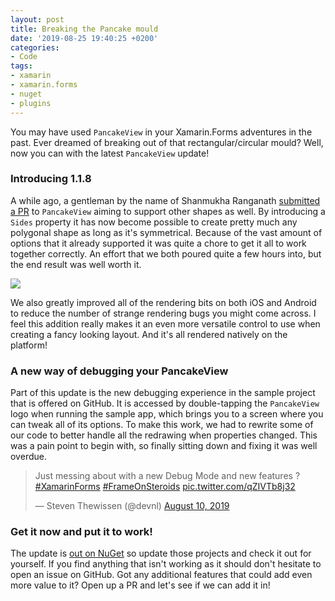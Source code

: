 ```yaml
---
layout: post
title: Breaking the Pancake mould
date: '2019-08-25 19:40:25 +0200'
categories:
- Code
tags:
- xamarin
- xamarin.forms
- nuget
- plugins
---
```


You may have used `PancakeView` in your Xamarin.Forms adventures in the past. Ever dreamed of breaking out of that rectangular/circular mould? Well, now you can with the latest `PancakeView` update!

 

### Introducing 1.1.8

A while ago, a gentleman by the name of Shanmukha Ranganath [submitted a PR](https://github.com/sthewissen/Xamarin.Forms.PancakeView/pull/32) to `PancakeView` aiming to support other shapes as well. By introducing a `Sides` property it has now become possible to create pretty much any polygonal shape as long as it's symmetrical. Because of the vast amount of options that it already supported it was quite a chore to get it all to work together correctly. An effort that we both poured quite a few hours into, but the end result was well worth it.

![](https://github.com/sthewissen/Xamarin.Forms.PancakeView/raw/master/images/pancake.gif)

We also greatly improved all of the rendering bits on both iOS and Android to reduce the number of strange rendering bugs you might come across. I feel this addition really makes it an even more versatile control to use when creating a fancy looking layout. And it's all rendered natively on the platform!

### A new way of debugging your PancakeView

Part of this update is the new debugging experience in the sample project that is offered on GitHub. It is accessed by double-tapping the `PancakeView` logo when running the sample app, which brings you to a screen where you can tweak all of its options. To make this work, we had to rewrite some of our code to better handle all the redrawing when properties changed. This was a pain point to begin with, so finally sitting down and fixing it was well overdue.


> Just messing about with a new Debug Mode and new features ? [#XamarinForms](https://twitter.com/hashtag/XamarinForms?src=hash&ref_src=twsrc%5Etfw) [#FrameOnSteroids](https://twitter.com/hashtag/FrameOnSteroids?src=hash&ref_src=twsrc%5Etfw) [pic.twitter.com/qZIVTb8j32](https://t.co/qZIVTb8j32)
> 
> 
> 
> &mdash; Steven Thewissen (@devnl) [August 10, 2019](https://twitter.com/devnl/status/1160255591278895104?ref_src=twsrc%5Etfw)
> 

 <script async="" src="https://platform.twitter.com/widgets.js" charset="utf-8"></script>

### Get it now and put it to work!

The update is [out on NuGet](https://www.nuget.org/packages/Xamarin.Forms.PancakeView) so update those projects and check it out for yourself. If you find anything that isn't working as it should don't hesitate to open an issue on GitHub. Got any additional features that could add even more value to it? Open up a PR and let's see if we can add it in!

